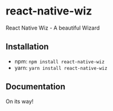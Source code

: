 # react-native-wiz
 React Native Wiz - A beautiful Wizard
 
Installation
---
 
* npm: `npm install react-native-wiz`
* yarn: `yarn install react-native-wiz`
 
 Documentation
 ---
 On its way!
